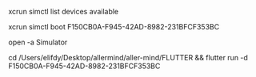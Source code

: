 xcrun simctl list devices available

xcrun simctl boot F150CB0A-F945-42AD-8982-231BFCF353BC

open -a Simulator

cd /Users/elifdy/Desktop/allermind/aller-mind/FLUTTER && flutter run -d F150CB0A-F945-42AD-8982-231BFCF353BC